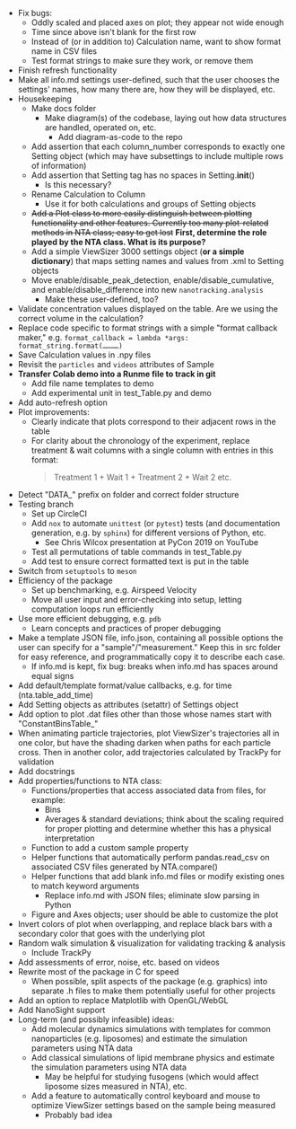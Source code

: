 - Fix bugs:
  - Oddly scaled and placed axes on plot; they appear not wide enough
  - Time since above isn't blank for the first row
  - Instead of (or in addition to) Calculation name, want to show format name in CSV files
  - Test format strings to make sure they work, or remove them
- Finish refresh functionality
- Make all info.md settings user-defined, such that the user chooses the settings' names, how many there are, how they will be displayed, etc.
- Housekeeping
  - Make docs folder
    - Make diagram(s) of the codebase, laying out how data structures are handled, operated on, etc.
      - Add diagram-as-code to the repo
  - Add assertion that each column_number corresponds to exactly one Setting object (which may have subsettings to include multiple rows of information)
  - Add assertion that Setting tag has no spaces in Setting.__init__()
    - Is this necessary?
  - Rename Calculation to Column
    - Use it for both calculations and groups of Setting objects
  - ~~Add a Plot class to more easily distinguish between plotting functionality and other features. Currently too many plot-related methods in NTA class; easy to get lost~~ **First, determine the role played by the NTA class. What is its purpose?**
  - Add a simple ViewSizer 3000 settings object (**or a simple dictionary**) that maps setting names and values from .xml to Setting objects
  - Move enable/disable_peak_detection, enable/disable_cumulative, and enable/disable_difference into new `nanotracking.analysis`
    - Make these user-defined, too?
- Validate concentration values displayed on the table. Are we using the correct volume in the calculation?
- Replace code specific to format strings with a simple "format callback maker," e.g. `format_callback = lambda *args: format_string.format(…………)`
- Save Calculation values in .npy files
- Revisit the `particles` and `videos` attributes of Sample
- **Transfer Colab demo into a Runme file to track in git**
  - Add file name templates to demo
  - Add experimental unit in test_Table.py and demo
- Add auto-refresh option
- Plot improvements:
  - Clearly indicate that plots correspond to their adjacent rows in the table
  - For clarity about the chronology of the experiment, replace treatment & wait columns with a single column with entries in this format:
    > Treatment 1 +
    > Wait 1 +
    > Treatment 2 +
    > Wait 2
    > etc.
- Detect "DATA_" prefix on folder and correct folder structure
- Testing branch
  - Set up CircleCI
  - Add `nox` to automate `unittest` (or `pytest`) tests (and documentation generation, e.g. by `sphinx`) for different versions of Python, etc.
    - See Chris Wilcox presentation at PyCon 2019 on YouTube
  - Test all permutations of table commands in test_Table.py
  - Add test to ensure correct formatted text is put in the table
- Switch from `setuptools` to `meson`
- Efficiency of the package
  - Set up benchmarking, e.g. Airspeed Velocity
  - Move all user input and error-checking into setup, letting computation loops run efficiently
- Use more efficient debugging, e.g. `pdb`
  - Learn concepts and practices of proper debugging
- Make a template JSON file, info.json, containing all possible options the user can specify for a "sample"/"measurement." Keep this in src folder for easy reference, and programmatically copy it to describe each case.
  - If info.md is kept, fix bug: breaks when info.md has spaces around equal signs
- Add default/template format/value callbacks, e.g. for time (nta.table_add_time)
- Add Setting objects as attributes (setattr) of Settings object
- Add option to plot .dat files other than those whose names start with "ConstantBinsTable_"
- When animating particle trajectories, plot ViewSizer's trajectories all in one color, but have the shading darken when paths for each particle cross. Then in another color, add trajectories calculated by TrackPy for validation
- Add docstrings
- Add properties/functions to NTA class:
  - Functions/properties that access associated data from files, for example:
    - Bins
    - Averages & standard deviations; think about the scaling required for proper plotting and determine whether this has a physical interpretation
  - Function to add a custom sample property
  - Helper functions that automatically perform pandas.read_csv on associated CSV files generated by NTA.compare()
  - Helper functions that add blank info.md files or modify existing ones to match keyword arguments
    - Replace info.md with JSON files; eliminate slow parsing in Python
  - Figure and Axes objects; user should be able to customize the plot
- Invert colors of plot when overlapping, and replace black bars with a secondary color that goes with the underlying plot
- Random walk simulation & visualization for validating tracking & analysis
  - Include TrackPy
- Add assessments of error, noise, etc. based on videos
- Rewrite most of the package in C for speed
  - When possible, split aspects of the package (e.g. graphics) into separate .h files to make them potentially useful for other projects
- Add an option to replace Matplotlib with OpenGL/WebGL
- Add NanoSight support
- Long-term (and possibly infeasible) ideas:
  - Add molecular dynamics simulations with templates for common nanoparticles (e.g. liposomes) and estimate the simulation parameters using NTA data
  - Add classical simulations of lipid membrane physics and estimate the simulation parameters using NTA data
    - May be helpful for studying fusogens (which would affect liposome sizes measured in NTA), etc.
  - Add a feature to automatically control keyboard and mouse to optimize ViewSizer settings based on the sample being measured
    - Probably bad idea